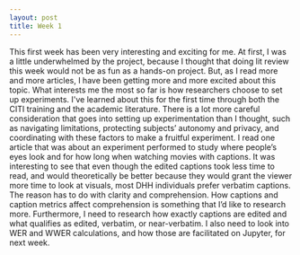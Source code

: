 ```yaml
---
layout: post
title: Week 1
---
```

This first week has been very interesting and exciting for me. At first, I was a little underwhelmed by the project, because I thought that doing lit review this week would not be as fun as a hands-on project. But, as I read more and more articles, I have been getting more and more excited about this topic. What interests me the most so far is how researchers choose to set up experiments. I've learned about this for the first time through both the CITI training and the academic literature. There is a lot more careful consideration that goes into setting up experimentation than I thought, such as navigating limitations, protecting subjects’ autonomy and privacy, and coordinating with these factors to make a fruitful experiment. I read one article that was about an experiment performed to study where people’s eyes look and for how long when watching movies with captions. It was interesting to see that even though the edited captions took less time to read, and would theoretically be better because they would grant the viewer more time to look at visuals, most DHH individuals prefer verbatim captions. The reason has to do with clarity and comprehension. How captions and caption metrics affect comprehension is something that I’d like to research more. Furthermore, I need to research how exactly captions are edited and what qualifies as edited, verbatim, or near-verbatim. I also need to look into WER and WWER calculations, and how those are facilitated on Jupyter, for next week. 

